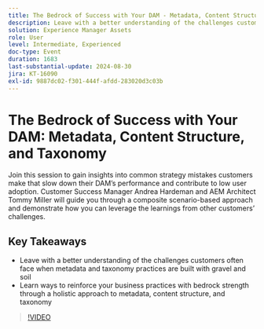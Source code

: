 ```yaml
---
title: The Bedrock of Success with Your DAM - Metadata, Content Structure, and Taxonomy
description: Leave with a better understanding of the challenges customers often face when metadata and taxonomy practices are built with gravel and soil Learn ways to reinforce your business practices with bedrock strength through a holistic approach to metadata, content structure, and taxonomy
solution: Experience Manager Assets
role: User
level: Intermediate, Experienced
doc-type: Event
duration: 1683
last-substantial-update: 2024-08-30
jira: KT-16090
exl-id: 9887dc02-f301-444f-afdd-283020d3c03b
---
```

# The Bedrock of Success with Your DAM: Metadata, Content Structure, and Taxonomy

Join this session to gain insights into common strategy mistakes customers make that slow down their DAM’s performance and contribute to low user adoption. Customer Success Manager Andrea Hardeman and AEM Architect Tommy Miller will guide you through a composite scenario-based approach and demonstrate how you can leverage the learnings from other customers’ challenges.

## Key Takeaways

* Leave with a better understanding of the challenges customers often face when metadata and taxonomy practices are built with gravel and soil
* Learn ways to reinforce your business practices with bedrock strength through a holistic approach to metadata, content structure, and taxonomy

>[!VIDEO](https://video.tv.adobe.com/v/3433163/?learn=on)
